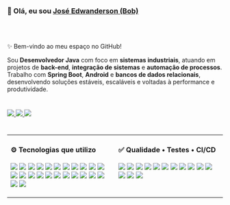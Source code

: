 <div align="left">
<h3>👋 Olá, eu sou <a href="https://www.linkedin.com/in/edwanderson">José Edwanderson (Bob)</a></h3>
</div>




<br/>
<br/>

<p>✨ Bem-vindo ao meu espaço no GitHub!</p>

<p>
Sou <b>Desenvolvedor Java</b> com foco em <b>sistemas industriais</b>, atuando em projetos de <b>back-end</b>, <b>integração de sistemas</b> e <b>automação de processos</b>.<br/>
Trabalho com <b>Spring Boot</b>, <b>Android</b> e <b>bancos de dados relacionais</b>, desenvolvendo soluções estáveis, escaláveis e voltadas à performance e produtividade.
</p>

<h1></h1>

<a href="https://www.linkedin.com/in/edwanderson">
  <img src="https://img.shields.io/badge/LinkedIn-Edwanderson-blue?style=flat-square&logo=linkedin"/>
</a>
<a href="https://github.com/Edwanderson">
  <img src="https://img.shields.io/badge/GitHub-Edwanderson-black?style=flat-square&logo=github"/>
</a>
<a href="mailto:contato@primefactory.app">
  <img src="https://img.shields.io/badge/Email-contato@primefactory.app-red?style=flat-square&logo=gmail"/>
</a>

<h1></h1>

<!-- Linguagens 
<h4>🧩 Projetos em Destaque</h4>

<table align="center">
<tr>
<td><a href="https://github.com/PrimeFactory-Systems/picking-system"><b>Picking System</b></a><br/>Coleta de pedidos com registro de evidências e relatórios automatizados.</td>
<td><a href="https://github.com/PrimeFactory-Systems/prod-manager"><b>Prod Manager</b></a><br/>Gestão de ordens de fabricação e apontamentos de produção.</td>
</tr>
<tr>
<td><a href="https://github.com/PrimeFactory-Systems/stock-manage"><b>Stock Manage</b></a><br/>Controle de estoque, inventário e movimentações industriais.</td>
<td><a href="https://github.com/PrimeFactory-Systems/mfalweb"><b>MFALWeb</b></a><br/>ERP/MRP modular desenvolvido para ambientes industriais.</td>
</tr>
</table>

---
-->

<table align="center">
  <tr>
    <td width="50%" valign="top">
      <h4>⚙️ Tecnologias que utilizo</h4>
      <p align="left">
        <!-- Linguagens -->
        <img src="https://img.shields.io/badge/Java-ED8B00?style=for-the-badge&logo=java&logoColor=white"/>
        <img src="https://img.shields.io/badge/Kotlin-7F52FF?style=for-the-badge&logo=kotlin&logoColor=white"/>
        <!-- Frameworks -->
        <img src="https://img.shields.io/badge/Spring_Boot-6DB33F?style=for-the-badge&logo=springboot&logoColor=white"/>
        <img src="https://img.shields.io/badge/JSF_(PrimeFaces)-4479A1?style=for-the-badge&logo=java&logoColor=white"/>
        <img src="https://img.shields.io/badge/JPA_Hibernate-59666C?style=for-the-badge&logo=hibernate&logoColor=white"/>
        <!-- Mobile -->
        <img src="https://img.shields.io/badge/Android-3DDC84?style=for-the-badge&logo=android&logoColor=white"/>
        <!-- Banco de Dados -->
        <img src="https://img.shields.io/badge/MySQL-005C84?style=for-the-badge&logo=mysql&logoColor=white"/>
        <img src="https://img.shields.io/badge/PostgreSQL-316192?style=for-the-badge&logo=postgresql&logoColor=white"/>
        <img src="https://img.shields.io/badge/Oracle-F80000?style=for-the-badge&logo=oracle&logoColor=white"/>
        <!-- DevOps -->
        <img src="https://img.shields.io/badge/Docker-2496ED?style=for-the-badge&logo=docker&logoColor=white"/>
        <img src="https://img.shields.io/badge/Git-F05032?style=for-the-badge&logo=git&logoColor=white"/>
        <img src="https://img.shields.io/badge/GitHub-181717?style=for-the-badge&logo=github&logoColor=white"/>
        <!-- Segurança e Integração -->
        <img src="https://img.shields.io/badge/OAuth2-EB5424?style=for-the-badge&logo=openid&logoColor=white"/>
        <img src="https://img.shields.io/badge/JWT-000000?style=for-the-badge&logo=jsonwebtokens&logoColor=white"/>
        <!-- Web Services / APIs -->
        <img src="https://img.shields.io/badge/REST_API-02569B?style=for-the-badge&logo=fastapi&logoColor=white"/>
        <img src="https://img.shields.io/badge/SOAP_WebService-1D76DB?style=for-the-badge&logo=xml&logoColor=white"/>
        <img src="https://img.shields.io/badge/Webhooks-FF6C37?style=for-the-badge&logo=webhooks&logoColor=white"/>
        <img src="https://img.shields.io/badge/JSON-000000?style=for-the-badge&logo=json&logoColor=white"/>
        <img src="https://img.shields.io/badge/XML-8B0000?style=for-the-badge&logo=xml&logoColor=white"/>
        <!-- Integrações e Dispositivos -->
        <img src="https://img.shields.io/badge/Zebra_Technologies-000000?style=for-the-badge&logo=zebra&logoColor=white"/>
        <img src="https://img.shields.io/badge/Intelbras-009639?style=for-the-badge&logoColor=white"/>
        <img src="https://img.shields.io/badge/IoT_Devices-FF9900?style=for-the-badge&logo=arduino&logoColor=white"/>
        <img src="https://img.shields.io/badge/Automation_Systems-0078D7?style=for-the-badge&logo=homeassistant&logoColor=white"/>
        <!-- IDEs -->
        <img src="https://img.shields.io/badge/Eclipse_IDE-2C2255?style=for-the-badge&logo=eclipseide&logoColor=white"/>
      </p>
    </td>
    <td width="50%" valign="top">
      <h4>✅ Qualidade • Testes • CI/CD</h4>
      <p align="left">
        <!-- Testes -->
        <img src="https://img.shields.io/badge/JUnit%205-25A162?style=for-the-badge&logo=junit5&logoColor=white"/>
        <img src="https://img.shields.io/badge/Mockito-6DB33F?style=for-the-badge&logo=mockito&logoColor=white"/>
        <img src="https://img.shields.io/badge/Testcontainers-1D63ED?style=for-the-badge&logo=testcontainers&logoColor=white"/>
        <img src="https://img.shields.io/badge/JaCoCo-brightgreen?style=for-the-badge"/>
        <!-- API / E2E -->
        <img src="https://img.shields.io/badge/Postman-FF6C37?style=for-the-badge&logo=postman&logoColor=white"/>
        <img src="https://img.shields.io/badge/Selenium-43B02A?style=for-the-badge&logo=selenium&logoColor=white"/>
        <img src="https://img.shields.io/badge/Cypress-17202C?style=for-the-badge&logo=cypress&logoColor=white"/>
        <!-- Qualidade -->
        <img src="https://img.shields.io/badge/SonarQube-4E9BCD?style=for-the-badge&logo=sonarqube&logoColor=white"/>
        <img src="https://img.shields.io/badge/Checkstyle-DB2C2C?style=for-the-badge&logo=checkstyle&logoColor=white"/>
        <img src="https://img.shields.io/badge/SpotBugs-0059B3?style=for-the-badge&logo=spotbugs&logoColor=white"/>
        <!-- Documentação -->
        <img src="https://img.shields.io/badge/OpenAPI-6BA539?style=for-the-badge&logo=openapiinitiative&logoColor=white"/>
        <img src="https://img.shields.io/badge/Swagger-85EA2D?style=for-the-badge&logo=swagger&logoColor=black"/>
        <!-- CI/CD -->
        <img src="https://img.shields.io/badge/GitHub%20Actions-2088FF?style=for-the-badge&logo=githubactions&logoColor=white"/>
        <img src="https://img.shields.io/badge/Jenkins-D24939?style=for-the-badge&logo=jenkins&logoColor=white"/>
      </p>
    </td>
  </tr>
</table>





